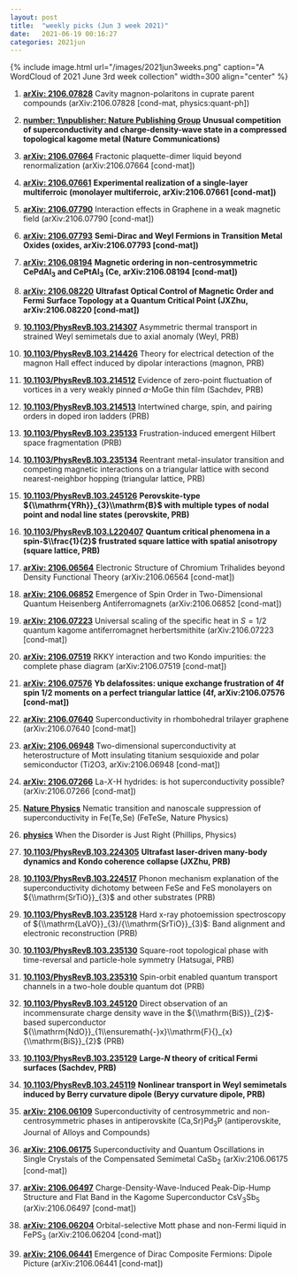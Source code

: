 ```yaml
---
layout: post
title:  "weekly picks (Jun 3 week 2021)"
date:   2021-06-19 00:16:27
categories: 2021jun
---
```


{% include image.html url="/images/2021jun3weeks.png" caption="A WordCloud of 2021 June 3rd week collection" width=300 align="center" %}


1. **[arXiv: 2106.07828](http://arxiv.org/abs/2106.07828)** Cavity magnon-polaritons in cuprate parent compounds (arXiv:2106.07828 [cond-mat, physics:quant-ph])

1. **[number: 1\npublisher: Nature Publishing Group](https://www.nature.com/articles/s41467-021-23928-w)** **Unusual competition of superconductivity and charge-density-wave state in a compressed topological kagome metal (Nature Communications)**

1. **[arXiv: 2106.07664](http://arxiv.org/abs/2106.07664)** Fractonic plaquette-dimer liquid beyond renormalization (arXiv:2106.07664 [cond-mat])

1. **[arXiv: 2106.07661](http://arxiv.org/abs/2106.07661)** **Experimental realization of a single-layer multiferroic (monolayer multiferroic, arXiv:2106.07661 [cond-mat])**

1. **[arXiv: 2106.07790](http://arxiv.org/abs/2106.07790)** Interaction effects in Graphene in a weak magnetic field (arXiv:2106.07790 [cond-mat])


1. **[arXiv: 2106.07793](http://arxiv.org/abs/2106.07793)** **Semi-Dirac and Weyl Fermions in Transition Metal Oxides (oxides, arXiv:2106.07793 [cond-mat])**

1. **[arXiv: 2106.08194](http://arxiv.org/abs/2106.08194)** **Magnetic ordering in non-centrosymmetric CePdAl$_{3}$ and CePtAl$_{3}$ (Ce, arXiv:2106.08194 [cond-mat])**

1. **[arXiv: 2106.08220](http://arxiv.org/abs/2106.08220)** **Ultrafast Optical Control of Magnetic Order and Fermi Surface Topology at a Quantum Critical Point (JXZhu, arXiv:2106.08220 [cond-mat])**


1. **[10.1103/PhysRevB.103.214307](https://link.aps.org/doi/10.1103/PhysRevB.103.214307)** Asymmetric thermal transport in strained Weyl semimetals due to axial anomaly (Weyl, PRB)

1. **[10.1103/PhysRevB.103.214426](https://link.aps.org/doi/10.1103/PhysRevB.103.214426)** Theory for electrical detection of the magnon Hall effect induced by dipolar interactions (magnon, PRB)

1. **[10.1103/PhysRevB.103.214512](https://link.aps.org/doi/10.1103/PhysRevB.103.214512)** Evidence of zero-point fluctuation of vortices in a very weakly pinned $a$-MoGe thin film (Sachdev, PRB)

1. **[10.1103/PhysRevB.103.214513](https://link.aps.org/doi/10.1103/PhysRevB.103.214513)** Intertwined charge, spin, and pairing orders in doped iron ladders (PRB)

1. **[10.1103/PhysRevB.103.235133](https://link.aps.org/doi/10.1103/PhysRevB.103.235133)** Frustration-induced emergent Hilbert space fragmentation (PRB)

1. **[10.1103/PhysRevB.103.235134](https://link.aps.org/doi/10.1103/PhysRevB.103.235134)** Reentrant metal-insulator transition and competing magnetic interactions on a triangular lattice with second nearest-neighbor hopping (triangular lattice, PRB)

1. **[10.1103/PhysRevB.103.245126](https://link.aps.org/doi/10.1103/PhysRevB.103.245126)** **Perovskite-type ${\\mathrm{YRh}}_{3}\\mathrm{B}$ with multiple types of nodal point and nodal line states (perovskite, PRB)**

1. **[10.1103/PhysRevB.103.L220407](https://link.aps.org/doi/10.1103/PhysRevB.103.L220407)** **Quantum critical phenomena in a spin-$\\frac{1}{2}$ frustrated square lattice with spatial anisotropy (square lattice, PRB)**



1. **[arXiv: 2106.06564](http://arxiv.org/abs/2106.06564)** Electronic Structure of Chromium Trihalides beyond Density Functional Theory (arXiv:2106.06564 [cond-mat])

1. **[arXiv: 2106.06852](http://arxiv.org/abs/2106.06852)** Emergence of Spin Order in Two-Dimensional Quantum Heisenberg Antiferromagnets (arXiv:2106.06852 [cond-mat])

1. **[arXiv: 2106.07223](http://arxiv.org/abs/2106.07223)** Universal scaling of the specific heat in $S=1/2$ quantum kagome antiferromagnet herbertsmithite (arXiv:2106.07223 [cond-mat])

1. **[arXiv: 2106.07519](http://arxiv.org/abs/2106.07519)** RKKY interaction and two Kondo impurities: the complete phase diagram (arXiv:2106.07519 [cond-mat])

1. **[arXiv: 2106.07576](http://arxiv.org/abs/2106.07576)** **Yb delafossites: unique exchange frustration of 4f spin 1/2 moments on a perfect triangular lattice (4f, arXiv:2106.07576 [cond-mat])**

1. **[arXiv: 2106.07640](http://arxiv.org/abs/2106.07640)** Superconductivity in rhombohedral trilayer graphene (arXiv:2106.07640 [cond-mat])


1. **[arXiv: 2106.06948](http://arxiv.org/abs/2106.06948)** Two-dimensional superconductivity at heterostructure of Mott insulating titanium sesquioxide and polar semiconductor (Ti2O3, arXiv:2106.06948 [cond-mat])

1. **[arXiv: 2106.07266](http://arxiv.org/abs/2106.07266)** La-$X$-H hydrides: is hot superconductivity possible? (arXiv:2106.07266 [cond-mat])

1. **[Nature Physics](https://www.nature.com/articles/s41567-021-01254-8)** Nematic transition and nanoscale suppression of superconductivity in Fe(Te,Se) (FeTeSe, Nature Physics)


1. **[physics](https://physics.aps.org/articles/v14/88)** When the Disorder is Just Right (Phillips, Physics)

1. **[10.1103/PhysRevB.103.224305](https://link.aps.org/doi/10.1103/PhysRevB.103.224305)** **Ultrafast laser-driven many-body dynamics and Kondo coherence collapse (JXZhu, PRB)**

1. **[10.1103/PhysRevB.103.224517](https://link.aps.org/doi/10.1103/PhysRevB.103.224517)** Phonon mechanism explanation of the superconductivity dichotomy between FeSe and FeS monolayers on ${\\mathrm{SrTiO}}_{3}$ and other substrates (PRB)

1. **[10.1103/PhysRevB.103.235128](https://link.aps.org/doi/10.1103/PhysRevB.103.235128)** Hard x-ray photoemission spectroscopy of ${\\mathrm{LaVO}}_{3}/{\\mathrm{SrTiO}}_{3}$: Band alignment and electronic reconstruction (PRB)

1. **[10.1103/PhysRevB.103.235130](https://link.aps.org/doi/10.1103/PhysRevB.103.235130)** Square-root topological phase with time-reversal and particle-hole symmetry (Hatsugai, PRB)

1. **[10.1103/PhysRevB.103.235310](https://link.aps.org/doi/10.1103/PhysRevB.103.235310)** Spin-orbit enabled quantum transport channels in a two-hole double quantum dot (PRB)

1. **[10.1103/PhysRevB.103.245120](https://link.aps.org/doi/10.1103/PhysRevB.103.245120)** Direct observation of an incommensurate charge density wave in the ${\\mathrm{BiS}}_{2}$-based superconductor ${\\mathrm{NdO}}_{1\\ensuremath{-}x}\\mathrm{F}{}_{x}{\\mathrm{BiS}}_{2}$ (PRB)

1. **[10.1103/PhysRevB.103.235129](https://link.aps.org/doi/10.1103/PhysRevB.103.235129)** **Large-$N$ theory of critical Fermi surfaces (Sachdev, PRB)**

1. **[10.1103/PhysRevB.103.245119](https://link.aps.org/doi/10.1103/PhysRevB.103.245119)** **Nonlinear transport in Weyl semimetals induced by Berry curvature dipole (Beryy curvature dipole, PRB)**



1. **[arXiv: 2106.06109](http://arxiv.org/abs/2106.06109)** Superconductivity of centrosymmetric and non-centrosymmetric phases in antiperovskite (Ca,Sr)Pd$_3$P (antiperovskite, Journal of Alloys and Compounds)

1. **[arXiv: 2106.06175](http://arxiv.org/abs/2106.06175)** Superconductivity and Quantum Oscillations in Single Crystals of the Compensated Semimetal CaSb$_{2}$ (arXiv:2106.06175 [cond-mat])

1. **[arXiv: 2106.06497](http://arxiv.org/abs/2106.06497)** Charge-Density-Wave-Induced Peak-Dip-Hump Structure and Flat Band in the Kagome Superconductor CsV$_{3}$Sb$_{5}$ (arXiv:2106.06497 [cond-mat])

1. **[arXiv: 2106.06204](http://arxiv.org/abs/2106.06204)** Orbital-selective Mott phase and non-Fermi liquid in FePS$_3$ (arXiv:2106.06204 [cond-mat])

1. **[arXiv: 2106.06441](http://arxiv.org/abs/2106.06441)** Emergence of Dirac Composite Fermions: Dipole Picture (arXiv:2106.06441 [cond-mat])
